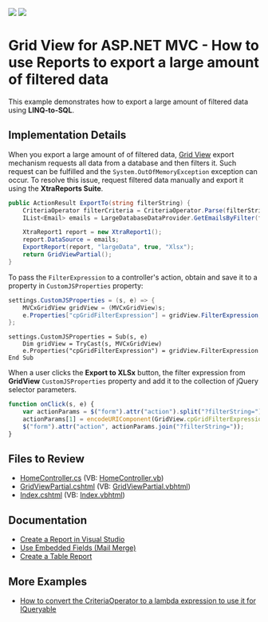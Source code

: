 <!-- default badges list -->
[![](https://img.shields.io/badge/Open_in_DevExpress_Support_Center-FF7200?style=flat-square&logo=DevExpress&logoColor=white)](https://supportcenter.devexpress.com/ticket/details/E4121)
[![](https://img.shields.io/badge/📖_How_to_use_DevExpress_Examples-e9f6fc?style=flat-square)](https://docs.devexpress.com/GeneralInformation/403183)
<!-- default badges end -->

# Grid View for ASP.NET MVC - How to use Reports to export a large amount of filtered data

This example demonstrates how to export a large amount of filtered data using **LINQ-to-SQL**.

## Implementation Details

When you export a large amount of of filtered data, [Grid View](https://docs.devexpress.com/AspNetMvc/8966/components/grid-view) export mechanism requests all data from a database and then filters it. Such request can be fulfilled and the `System.OutOfMemoryException` exception can occur. To resolve this issue, request filtered data manually and export it using the **XtraReports Suite**. 

```csharp
public ActionResult ExportTo(string filterString) {
    CriteriaOperator filterCriteria = CriteriaOperator.Parse(filterString);
    IList<Email> emails = LargeDatabaseDataProvider.GetEmailsByFilter(filterCriteria);

    XtraReport1 report = new XtraReport1();
    report.DataSource = emails;
    ExportReport(report, "largeData", true, "Xlsx");
    return GridViewPartial();
}
```

To pass the `FilterExpression` to a controller's action, obtain and save it to a property in `CustomJSProperties` property:

```cs
settings.CustomJSProperties = (s, e) => {
	MVCxGridView gridView = (MVCxGridView)s;
	e.Properties["cpGridFilterExpression"] = gridView.FilterExpression;
};
```

```vbnet
settings.CustomJSProperties = Sub(s, e)
	Dim gridView = TryCast(s, MVCxGridView)
	e.Properties("cpGridFilterExpression") = gridView.FilterExpression
End Sub
```

When a user clicks the **Export to XLSx** button, the filter expression from **GridView** `CustomJSProperties` property and add it to the collection of jQuery selector parameters.

```js
function onClick(s, e) {
	var actionParams = $("form").attr("action").split("?filterString=");
	actionParams[1] = encodeURIComponent(GridView.cpGridFilterExpression);
	$("form").attr("action", actionParams.join("?filterString="));
}
```

## Files to Review

* [HomeController.cs](./CS/E4121/Controllers/HomeController.cs) (VB: [HomeController.vb](./VB/E4121VB/Controllers/HomeController.vb))
* [GridViewPartial.cshtml](./CS/E4121/Views/Home/_GridViewPartial.cshtml) (VB: [GridViewPartial.vbhtml](./VB/E4121VB/Views/Home/_GridViewPartial.vbhtml))
* [Index.cshtml](./CS/E4121/Views/Home/Index.cshtml) (VB: [Index.vbhtml](./VB/E4121VB/Views/Home/Index.vbhtml))

## Documentation
* [Create a Report in Visual Studio](https://docs.devexpress.com/XtraReports/14989/get-started-with-devexpress-reporting/create-a-report-in-visual-studio)
* [Use Embedded Fields (Mail Merge)](https://docs.devexpress.com/XtraReports/2433/detailed-guide-to-devexpress-reporting/use-report-controls/bind-report-controls-to-data/use-embedded-fields-mail-merge)
* [Create a Table Report](https://docs.devexpress.com/XtraReports/4784/create-reports/create-a-table-report)

## More Examples

* [How to convert the CriteriaOperator to a lambda expression to use it for IQueryable](https://github.com/DevExpress-Examples/XDL_how-to-convert-the-criteriaoperator-to-a-lambda-expression-to-use-it-for-iqueryable-e2596)
